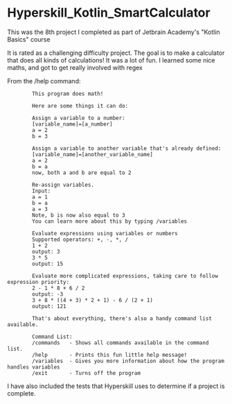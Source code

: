 # Hyperskill_Kotlin_SmartCalculator

This was the 8th project I completed as part of Jetbrain Academy's "Kotlin Basics" course

It is rated as a challenging difficulty project. The goal is to make a calculator that does all kinds of calculations!
It was a lot of fun. I learned some nice maths, and got to get really involved with regex

From the /help command:
```
        This program does math!
        
        Here are some things it can do:
        
        Assign a variable to a number:
        [variable_name]=[a_number]
        a = 2
        b = 3
        
        Assign a variable to another variable that's already defined:
        [variable_name]=[another_variable_name]
        a = 2 
        b = a 
        now, both a and b are equal to 2
        
        Re-assign variables.
        Input:
        a = 1 
        b = a 
        a = 3 
        Note, b is now also equal to 3
        You can learn more about this by typing /variables
        
        Evaluate expressions using variables or numbers
        Supported operators: +, -, *, /
        1 + 2 
        output: 3
        3 * 5 
        output: 15
        
        Evaluate more complicated expressions, taking care to follow expression priority:
        2 - 1 * 8 + 6 / 2 
        output: -3
        3 + 8 * ((4 + 3) * 2 + 1) - 6 / (2 + 1) 
        output: 121
        
        That's about everything, there's also a handy command list available.
        
        Command List:
        /commands   - Shows all commands available in the command list.
        /help       - Prints this fun little help message!
        /variables  - Gives you more information about how the program handles variables
        /exit       - Turns off the program
```

I have also included the tests that Hyperskill uses to determine if a project is complete.

